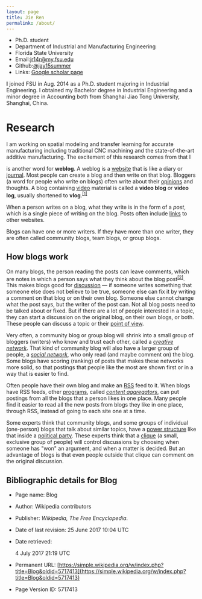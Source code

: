 ```yaml
---
layout: page
title: Jie Ren
permalink: /about/
---
```

* Ph.D. student
* Department of Industrial and Manufacturing Engineering
* Florida State University
* Email:jr14r@my.fsu.edu
* Github:[@jay15summer](https://github.com/jay15summer)
* Links: [Google scholar page](https://scholar.google.com/citations?user=9pqclwIAAAAJ&hl=en&oi=ao)

**I** joined FSU in Aug. 2014 as a Ph.D. student majoring in Industrial Engineering. I obtained my Bachelor degree in Industrial Engineering and a minor degree in Accounting both from Shanghai Jiao Tong University, Shanghai, China. 

# Research
I am working on spatial modeling and transfer learning for accurate manufacturing including traditional CNC machining and the state-of-the-art additive manufacturing. The excitement of this research comes from that I

is another word for **weblog**. A weblog is a [website](/wiki/Website "Website") that is like a diary or [journal](/wiki/Journal "Journal"). Most people can create a blog and then write on that blog. Bloggers (a word for people who write on blogs) often write about their [opinions](/wiki/Opinion "Opinion") and thoughts. A blog containing [video](/wiki/Video "Video") material is called a **video blog** or **video log**, usually shortened to **vlog**.<sup id="cite_ref-1" class="reference">[[1]](#cite_note-1)</sup>

When a person writes on a blog, what they write is in the form of a _post_, which is a single piece of writing on the blog. Posts often include [links](/wiki/Link "Link") to other websites.

Blogs can have one or more writers. If they have more than one writer, they are often called community blogs, team blogs, or group blogs.

## <span class="mw-headline" id="How_blogs_work">How blogs work</span>

On many blogs, the person reading the posts can leave comments, which are notes in which a person says what they think about the blog post<sup id="cite_ref-2" class="reference">[[2]](#cite_note-2)</sup>. This makes blogs good for [discussion](/wiki/Discussion "Discussion") — if someone writes something that someone else does not believe to be true, someone else can fix it by writing a comment on that blog or on their own blog. Someone else cannot change what the post says, but the writer of the post can. Not all blog posts need to be talked about or fixed. But if there are a lot of people interested in a topic, they can start a discussion on the original blog, on their own blogs, or both. These people can discuss a topic or their [point of view](/w/index.php?title=Perspective_(cognitive)&action=edit&redlink=1 "Perspective (cognitive) (not yet started)").

Very often, a community blog or group blog will shrink into a small group of bloggers (writers) who know and trust each other, called a _[creative network](/wiki/Creative_network "Creative network")_. That kind of community blog will also have a larger group of people, a _[social network](/wiki/Social_network "Social network")_, who only read (and maybe comment on) the blog. Some blogs have scoring (ranking) of posts that makes these networks more solid, so that postings that people like the most are shown first or in a way that is easier to find.

Often people have their own blog and make an [RSS](/wiki/RSS "RSS") feed to it. When blogs have RSS feeds, other [programs](/wiki/Computer_program "Computer program"), called _[content aggregators](/w/index.php?title=Content_aggregator&action=edit&redlink=1 "Content aggregator (not yet started)")_, can put postings from all the blogs that a person likes in one place. Many people find it easier to read all the new posts from blogs they like in one place, through RSS, instead of going to each site one at a time.

Some experts think that community blogs, and some groups of individual (one-person) blogs that talk about similar topics, have a [power structure](/wiki/Power_structure "Power structure") like that inside a [political party](/wiki/Political_party "Political party"). These experts think that a [clique](/wiki/Clique "Clique") (a small, exclusive group of people) will control discussions by choosing when someone has "won" an argument, and when a matter is decided. But an advantage of blogs is that even people outside that clique can comment on the original discussion.

## <span class="mw-headline" id="Bibliographic_details_for_Blog">Bibliographic details for Blog</span>

*   Page name: Blog
*   Author: Wikipedia contributors
*   Publisher: _Wikipedia, The Free Encyclopedia_.
*   Date of last revision: 25 June 2017 10:04 UTC
*   Date retrieved:

    <div class="mw-parser-output">4 July 2017 21:19 UTC</div>

*   Permanent URL: [https://simple.wikipedia.org/w/index.php?title=Blog&oldid=5717413](https://simple.wikipedia.org/w/index.php?title=Blog&oldid=5717413)
*   Page Version ID: 5717413

